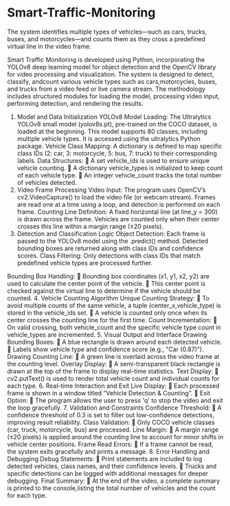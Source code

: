 # Smart-Traffic-Monitoring
The system identifies multiple types of vehicles—such as cars, trucks, buses, and motorcycles—and counts them as they cross a predefined virtual line in the video frame.

Smart Traffic Monitoring is developed using Python, incorporating the YOLOv8 deep learning model for object detection and the OpenCV library for video processing and visualization. The system is designed to detect, classify, andcount various vehicle types such as  cars,motorcycles, buses, and trucks from a video feed or live camera stream. The methodology includes structured modules for loading the model, processing video input, performing detection, and rendering the results.
1. Model and Data Initialization
YOLOv8 Model Loading:
The Ultralytics YOLOv8 small model (yolov8s.pt), pre-trained on the COCO dataset, is loaded at the beginning. This model supports 80 classes, including multiple vehicle types. It is accessed using the ultralytics Python package.
Vehicle Class Mapping:
A dictionary is defined to map specific class IDs (2: car, 3: motorcycle, 5: bus, 7: truck) to their corresponding labels.
Data Structures:
 A set vehicle_ids is used to ensure unique vehicle counting.
 A dictionary vehicle_types is initialized to keep count of each vehicle type.
 An integer vehicle_count tracks the total number of vehicles detected.
2. Video Frame Processing
Video Input:
The program uses OpenCV’s cv2.VideoCapture() to load the video file (or webcam stream). Frames are read one at a time using a loop, and detection is performed on each frame.
Counting Line Definition:
A fixed horizontal line (at line_y = 300) is drawn across the frame. Vehicles are counted only when their center crosses this line within a margin range (±20 pixels).
3. Detection and Classification Logic
Object Detection:
Each frame is passed to the YOLOv8 model using the .predict() method. Detected bounding boxes are returned along with class IDs and confidence scores.
Class Filtering:
Only detections with class IDs that match predefined vehicle types are processed further.

Bounding Box Handling:
 Bounding box coordinates (x1, y1, x2, y2) are used to calculate the center point of the vehicle.
 This center point is checked against the virtual line to determine if the vehicle should be counted.
4. Vehicle Counting Algorithm
Unique Counting Strategy:
 To avoid multiple counts of the same vehicle, a tuple (center_x,vehicle_type) is stored in the vehicle_ids set.
 A vehicle is counted only once when its center crosses the counting line for the first time.
Count Incrementation:
 On valid crossing, both vehicle_count and the specific vehicle type count in vehicle_types are incremented.
5. Visual Output and Interface Drawing Bounding Boxes:
 A blue rectangle is drawn around each detected vehicle.
 Labels show vehicle type and confidence score (e.g., "Car
(0.87)"). Drawing Counting Line:
 A green line is overlaid across the video frame at the counting level. Overlay Display:
 A semi-transparent black rectangle is drawn at the top of the frame to display real-time statistics.
Text Display:
 cv2.putText() is used to render total vehicle count and individual counts
for each type.
6. Real-time Interaction and Exit Live Display:
 Each processed frame is shown in a window titled “Vehicle Detection & Counting”.
 Exit Option:
 The program allows the user to press 'q' to stop the video and exit the loop gracefully.
7. Validation and Constraints Confidence Threshold:
 A confidence threshold of 0.3 is set to filter out low-confidence detections, improving result reliability.
Class Validation:
 Only COCO vehicle classes (car, truck, motorcycle, bus) are processed. Line Margin:
 A margin range (±20 pixels) is applied around the counting line to account for minor shifts in vehicle center positions.
Frame Read Errors:
 If a frame cannot be read, the system exits gracefully and prints a message.
8. Error Handling and Debugging
Debug Statements:
 Print statements are included to log detected vehicles, class names, and their confidence levels.
 Trucks and specific detections can be logged with additional messages for deeper debugging.
Final Summary:
 At the end of the video, a complete summary is printed to the console,listing the total number of vehicles and the count for each type.

